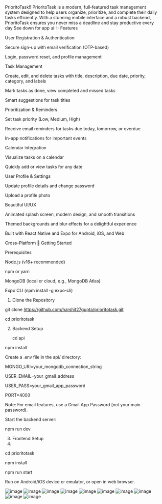 PrioritoTask!!
PrioritoTask is a modern, full-featured task management system designed to help users organize, 
prioritize, and complete their daily tasks efficiently. With a stunning mobile interface and a robust backend, 
PrioritoTask ensures you never miss a deadline and stay productive every day
See down  for app ui
✨ Features

User Registration & Authentication

Secure sign-up with email verification (OTP-based)

Login, password reset, and profile management

Task Management

Create, edit, and delete tasks with title, description, due date, priority, category, and labels

Mark tasks as done, view completed and missed tasks

Smart suggestions for task titles

Prioritization & Reminders

Set task priority (Low, Medium, High)

Receive email reminders for tasks due today, tomorrow, or overdue

In-app notifications for important events

Calendar Integration

Visualize tasks on a calendar

Quickly add or view tasks for any date

User Profile & Settings

Update profile details and change password

Upload a profile photo

Beautiful UI/UX

Animated splash screen, modern design, and smooth transitions

Themed backgrounds and blur effects for a delightful experience

Built with React Native and Expo for Android, iOS, and Web

Cross-Platform
🚀 Getting Started

Prerequisites

Node.js (v16+ recommended)

npm or yarn

MongoDB (local or cloud, e.g., MongoDB Atlas)

Expo CLI (npm install -g expo-cli)

1. Clone the Repository

git clone https://github.com/harshit27gupta/prioritotask.git
   
cd prioritotask

2. Backend Setup 

   cd api
   
npm install

Create a .env file in the api/ directory:

MONGO_URI=your_mongodb_connection_string

USER_EMAIL=your_gmail_address

USER_PASS=your_gmail_app_password

PORT=4000

Note: For email features, use a Gmail App Password (not your main password).

Start the backend server:

npm run dev

3. Frontend Setup
4. 
cd prioritotask

npm install

npm run start


Run on Android/iOS device or emulator, or open in web browser.


![image](https://github.com/user-attachments/assets/86eaef2d-234f-4dcb-be51-1c708149c614)
![image](https://github.com/user-attachments/assets/e2d91827-585b-415d-992c-18f957e22cdd)
![image](https://github.com/user-attachments/assets/f4257648-14c6-46fb-a7f4-e5530098ce80)
![image](https://github.com/user-attachments/assets/c1458a06-f1e1-479f-a283-80b90d346746)
![image](https://github.com/user-attachments/assets/69b6112f-e209-4752-9099-48bc95e0df7b)
![image](https://github.com/user-attachments/assets/d1c30547-cbdb-4031-b895-6bcf4ea4565a)
![image](https://github.com/user-attachments/assets/14261b0f-b9b6-4cee-9a8c-12b8b7d27981)
![image](https://github.com/user-attachments/assets/11b2e9b8-4103-4871-8ccf-8ed8d524666d)
![image](https://github.com/user-attachments/assets/ee5a271c-0dd0-4444-ae01-4fa7596e08e4)
![image](https://github.com/user-attachments/assets/6b01a2b7-d009-4232-a7a2-aea5e16df88e)

